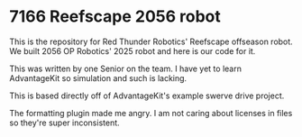 # 7166 Reefscape 2056 robot

This is the repository for Red Thunder Robotics' Reefscape offseason robot. We built 2056 OP Robotics' 2025 robot and here is our code for it.

This was written by one Senior on the team. I have yet to learn AdvantageKit so simulation and such is lacking.

This is based directly off of AdvantageKit's example swerve drive project.

The formatting plugin made me angry. I am not caring about licenses in files so they're super inconsistent.
